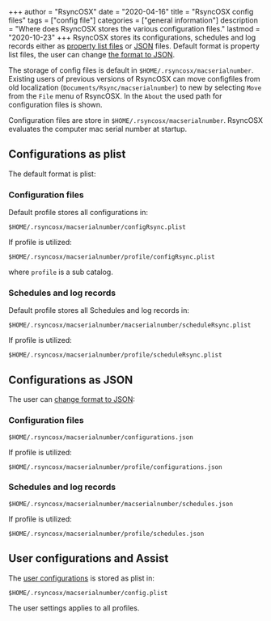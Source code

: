 +++
author = "RsyncOSX"
date = "2020-04-16"
title =  "RsyncOSX config files"
tags = ["config file"]
categories = ["general information"]
description = "Where does RsyncOSX stores the various configuration files."
lastmod = "2020-10-23"
+++
RsyncOSX stores its configurations, schedules and log records either as [property list files](https://en.wikipedia.org/wiki/Property_list) or [JSON](https://en.wikipedia.org/wiki/JSON) files. Default format is property list files, the user can change [the format to JSON](/post/json/).

The storage of config files is default in `$HOME/.rsyncosx/macserialnumber`. Existing users of previous versions of RsyncOSX can move configfiles from old localization (`Documents/Rsync/macserialnumber`) to new by selecting `Move` from the `File` menu of RsyncOSX.  In the `About` the used path for configuration files is shown.

Configuration files are store in `$HOME/.rsyncosx/macserialnumber`. RsyncOSX evaluates the computer mac serial number at startup.

## Configurations as plist

The default format is plist:

### Configuration files

Default profile stores all configurations in:
```
$HOME/.rsyncosx/macserialnumber/configRsync.plist
```
If profile is utilized:
```
$HOME/.rsyncosx/macserialnumber/profile/configRsync.plist
```
where `profile` is a sub catalog.

### Schedules and log records

Default profile stores all Schedules and log records in:
```
$HOME/.rsyncosx/macserialnumber/macserialnumber/scheduleRsync.plist
```
If profile is utilized:
```
$HOME/.rsyncosx/macserialnumber/profile/scheduleRsync.plist
```

## Configurations as JSON

The user can [change format to JSON](/post/json/):

### Configuration files
```
$HOME/.rsyncosx/macserialnumber/configurations.json
```
If profile is utilized:
```
$HOME/.rsyncosx/macserialnumber/profile/configurations.json
```
### Schedules and log records
```
$HOME/.rsyncosx/macserialnumber/macserialnumber/schedules.json
```
If profile is utilized:
```
$HOME/.rsyncosx/macserialnumber/profile/schedules.json
```

## User configurations and Assist

The [user configurations](/post/userconfiguration/) is stored as plist in:
```
$HOME/.rsyncosx/macserialnumber/config.plist
```
The user settings applies to all profiles.
